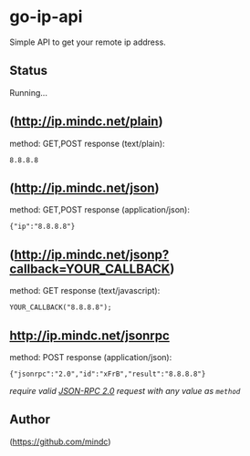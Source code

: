 # go-ip-api

Simple API to get your remote ip address.

## Status

Running...

## (http://ip.mindc.net/plain)

method: GET,POST
response (text/plain):

    8.8.8.8


## (http://ip.mindc.net/json)

method: GET,POST
response (application/json):

    {"ip":"8.8.8.8"}

## (http://ip.mindc.net/jsonp?callback=YOUR_CALLBACK)

method: GET
response (text/javascript):

    YOUR_CALLBACK("8.8.8.8");

## http://ip.mindc.net/jsonrpc

method: POST
response (application/json):

    {"jsonrpc":"2.0","id":"xFrB","result":"8.8.8.8"}

_require valid [JSON-RPC 2.0](http://www.jsonrpc.org/specification) request with any value as `method`_

## Author

(https://github.com/mindc)
